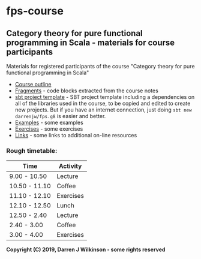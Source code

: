 # fps-course

## Category theory for pure functional programming in Scala - materials for course participants

Materials for registered participants of the course "Category theory for pure functional programming in Scala"

* [Course outline](Outline.md)
* [Fragments](fragments/) - code blocks extracted from the course notes
* [sbt project template](app-template/) - SBT project template including a dependencies on all of the libraries used in the course, to be copied and edited to create new projects. But if you have an internet connection, just doing `sbt new darrenjw/fps.g8` is easier and better.
* [Examples](examples/Readme.md) - some examples
* [Exercises](exercises/Readme.md) - some exercises
* [Links](Links.md) - some links to additional on-line resources


### Rough timetable:

Time          | Activity
--------------|-----------
9.00 - 10.50  | Lecture
10.50 - 11.10 | Coffee
11.10 - 12.10 | Exercises
12.10 - 12.50 | Lunch
12.50 - 2.40  | Lecture
2.40 - 3.00   | Coffee
3.00 - 4.00   | Exercises


**Copyright (C) 2019, Darren J Wilkinson - some rights reserved**

